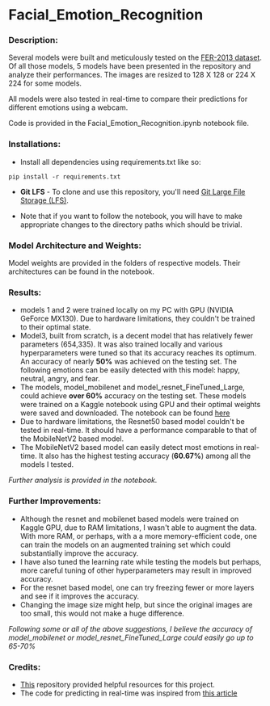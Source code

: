 # Facial_Emotion_Recognition

### Description:
Several models were built and meticulously tested on the [FER-2013 dataset](https://www.kaggle.com/msambare/fer2013). Of all those models, 5 models have been presented in the repository and analyze their performances.
The images are resized to 128 X 128 or 224 X 224 for some models.

All models were also tested in real-time to compare their predictions for different emotions using a webcam.

Code is provided in the Facial_Emotion_Recognition.ipynb notebook file. 

### Installations:

* Install all dependencies using requirements.txt like so:

```shell
pip install -r requirements.txt
```  

* **Git LFS** - To clone and use this repository, you'll need [Git Large File Storage (LFS)](https://git-lfs.github.com/).

* Note that if you want to follow the notebook, you will have to make appropriate changes to the directory paths which should be trivial.


### Model Architecture and Weights:
Model weights are provided in the folders of respective models. Their architectures can be found in the notebook.

### Results:
* models 1 and 2 were trained locally on my PC with GPU (NVIDIA GeForce MX130). Due to hardware limitations, they couldn't be trained to their optimal state.
* Model3, built from scratch, is a decent model that has relatively fewer parameters (654,335). It was also trained locally and various hyperparameters were tuned so that its accuracy reaches its optimum.
An accuracy of nearly **50%** was achieved on the testing set. The following emotions can be easily detected with this model: happy, neutral, angry, and fear.
* The models, model_mobilenet and model_resnet_FineTuned_Large, could achieve **over 60%** accuracy on the testing set. These models were trained on a Kaggle notebook using GPU and their optimal weights were saved and downloaded.
The notebook can be found [here](https://www.kaggle.com/masterofsnippets/face-emotion-recognition)
* Due to hardware limitations, the Resnet50 based model couldn't be tested in real-time. It should have a performance comparable to that of the MobileNetV2 based model.
* The MobileNetV2 based model can easily detect most emotions in real-time. It also has the highest testing accuracy (**60.67%**) among all the models I tested.

*Further analysis is provided in the notebook.*

### Further Improvements:
* Although the resnet and mobilenet based models were trained on Kaggle GPU, due to RAM limitations, I wasn't able to augment the data. With more RAM, or perhaps, with a 
a more memory-efficient code, one can train the models on an augmented training set which could substantially improve the accuracy.
* I have also tuned the learning rate while testing the models but perhaps, more careful tuning of other hyperparameters may result in improved accuracy.
* For the resnet based model, one can try freezing fewer or more layers and see if it improves the accuracy.
* Changing the image size might help, but since the original images are too small, this would not make a huge difference.

*Following some or all of the above suggestions, I believe the accuracy of model_mobilenet or model_resnet_FineTuned_Large could easily go up to 65-70%*

### Credits:
* [This](https://github.com/oarriaga/face_classification) repository provided helpful resources for this project.
* The code for predicting in real-time was inspired from [this article](https://medium.com/analytics-vidhya/realtime-face-emotion-recognition-using-transfer-learning-in-tensorflow-3add4f4f3ff3)
